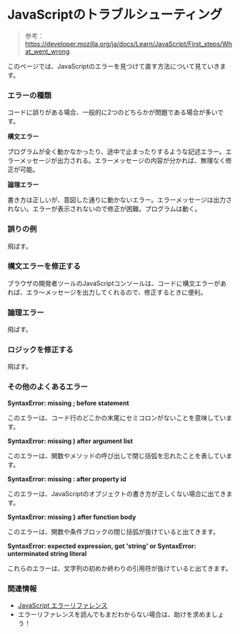 # JavaScriptのトラブルシューティング

> 参考：https://developer.mozilla.org/ja/docs/Learn/JavaScript/First_steps/What_went_wrong

このページでは、JavaScriptのエラーを見つけて直す方法について見ていきます。

### エラーの種類

コードに誤りがある場合、一般的に2つのどちらかが問題である場合が多いです。

**構文エラー**

プログラムが全く動かなかったり、途中で止まったりするような記述エラー。エラーメッセージが出力される。エラーメッセージの内容が分かれば、無理なく修正が可能。

**論理エラー**

書き方は正しいが、意図した通りに動かないエラー。エラーメッセージは出力されない。エラーが表示されないので修正が困難。プログラムは動く。

### 誤りの例

飛ばす。

### 構文エラーを修正する

ブラウザの開発者ツールのJavaScriptコンソールは、コードに構文エラーがあれば、エラ〜メッセージを出力してくれるので、修正するときに便利。

### 論理エラー

飛ばす。

### ロジックを修正する

飛ばす。

### その他のよくあるエラー

**SyntaxError: missing ; before statement**

このエラーは、コード行のどこかの末尾にセミコロンがないことを意味しています。

**SyntaxError: missing ) after argument list**

このエラーは、関数やメソッドの呼び出しで閉じ括弧を忘れたことを表しています。

**SyntaxError: missing : after property id**

このエラーは、JavaScriptのオブジェクトの書き方が正しくない場合に出てきます。

**SyntaxError: missing } after function body**

このエラーは、関数や条件ブロックの閉じ括弧が抜けていると出てきます。

**SyntaxError: expected expression, got 'string' or SyntaxError: unterminated string literal**

これらのエラーは、文字列の初めか終わりの引用符が抜けていると出てきます。

### 関連情報

- [JavaScript エラーリファレンス](https://developer.mozilla.org/ja/docs/Web/JavaScript/Reference/Errors)
- エラーリファレンスを読んでもまだわからない場合は、助けを求めましょう！
